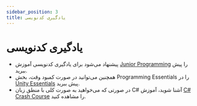 ```yaml
---
sidebar_position: 3
title: یادگیری کدنویسی
---
```


# یادگیری کدنویسی

-	پیشنهاد می‌شود برای یادگیری کدنویسی آموزش [Junior Programming]( https://learn.unity.com/pathway/junior-programmer) را پیش ببرید. 
-	همچنین می‌توانید در صورت کمبود وقت، بخش Programming Essentials را در [Unity Essentials]( https://learn.unity.com/pathway/unity-essentials) پیش ببرید.
-	در صورتی که می‌خواهید به صورت کلی با منطق زبان C# آشنا شوید، آموزش [C# Crash Course]( https://www.youtube.com/watch?v=6rDGCwBdQs0) را مشاهده کنید.
